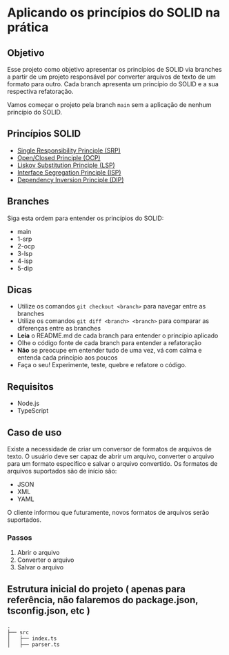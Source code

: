 # Aplicando os princípios do SOLID na prática

## Objetivo

Esse projeto como objetivo apresentar os princípios de SOLID via branches a partir de um projeto responsável por converter arquivos de texto de um formato para outro. Cada branch apresenta um princípio do SOLID e a sua respectiva refatoração.

Vamos começar o projeto pela branch `main` sem a aplicação de nenhum princípio do SOLID.

## Princípios SOLID

- [Single Responsibility Principle (SRP)](https://en.wikipedia.org/wiki/Single-responsibility_principle)
- [Open/Closed Principle (OCP)](https://en.wikipedia.org/wiki/Open%E2%80%93closed_principle)
- [Liskov Substitution Principle (LSP)](https://en.wikipedia.org/wiki/Liskov_substitution_principle)
- [Interface Segregation Principle (ISP)](https://en.wikipedia.org/wiki/Interface_segregation_principle)
- [Dependency Inversion Principle (DIP)](https://en.wikipedia.org/wiki/Dependency_inversion_principle)

## Branches

Siga esta ordem para entender os princípios do SOLID:

- main
- 1-srp
- 2-ocp
- 3-lsp
- 4-isp
- 5-dip

## Dicas

- Utilize os comandos `git checkout <branch>` para navegar entre as branches
- Utilize os comandos `git diff <branch> <branch>` para comparar as diferenças entre as branches
- **Leia** o README.md de cada branch para entender o princípio aplicado
- Olhe o código fonte de cada branch para entender a refatoração
- **Não** se preocupe em entender tudo de uma vez, vá com calma e entenda cada princípio aos poucos
- Faça o seu! Experimente, teste, quebre e refatore o código.

## Requisitos

- Node.js
- TypeScript

## Caso de uso

Existe a necessidade de criar um conversor de formatos de arquivos de texto. O usuário deve ser capaz de abrir um arquivo, converter o arquivo para um formato específico e salvar o arquivo convertido. Os formatos de arquivos suportados são de início são:

- JSON
- XML
- YAML

O cliente informou que futuramente, novos formatos de arquivos serão suportados.

### Passos

1. Abrir o arquivo
2. Converter o arquivo
3. Salvar o arquivo

## Estrutura inicial do projeto ( apenas para referência, não falaremos do package.json, tsconfig.json, etc )

```
.
├── src
│   ├── index.ts
│   ├── parser.ts
```